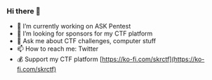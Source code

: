 ### Hi there 👋
- 🔭 I’m currently working on ASK Pentest
- 👯 I’m looking for sponsors for my CTF platform
- 💬 Ask me about CTF challenges, computer stuff
- 📫 How to reach me: Twitter
- 💰 Support my CTF platform [https://ko-fi.com/skrctf](https://ko-fi.com/skrctf)
<!--
**Hong5489/Hong5489** is a ✨ _special_ ✨ repository because its `README.md` (this file) appears on your GitHub profile.

Here are some ideas to get you started:

- 🔭 I’m currently working on ...
- 🌱 I’m currently learning ...
- 👯 I’m looking to collaborate on ...
- 🤔 I’m looking for help with ...
- 💬 Ask me about ...
- 📫 How to reach me: ...
- 😄 Pronouns: ...
- ⚡ Fun fact: ...
-->
